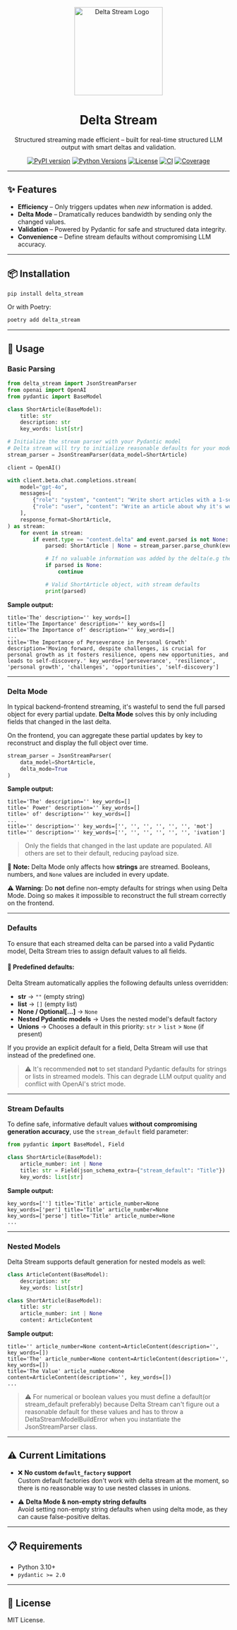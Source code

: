 <p align="center">
  <img src="https://github.com/DavidTokar12/DeltaStream/blob/main/logo.png" alt="Delta Stream Logo" height="200"/>
</p>

<h1 align="center">Delta Stream</h1>
<p align="center">Structured streaming made efficient – built for real-time structured LLM output with smart deltas and validation.</p>

<div align="center">

[![PyPI version](https://badge.fury.io/py/delta-stream.svg)](https://pypi.org/project/delta-stream/)
[![Python Versions](https://img.shields.io/pypi/pyversions/delta-stream.svg)](https://pypi.org/project/delta-stream/)
[![License](https://img.shields.io/github/license/DavidTokar12/DeltaStream)](https://github.com/DavidTokar12/DeltaStream/blob/main/LICENSE)
[![CI](https://github.com/DavidTokar12/DeltaStream/actions/workflows/ci.yml/badge.svg)](https://github.com/DavidTokar12/DeltaStream/actions/workflows/ci.yml)
[![Coverage](https://codecov.io/gh/DavidTokar12/DeltaStream/graph/badge.svg?token=L8WPX4BHLL)](https://codecov.io/gh/DavidTokar12/DeltaStream)

</div>

---

## ✨ Features

- **Efficiency** – Only triggers updates when *new* information is added.
- **Delta Mode** – Dramatically reduces bandwidth by sending only the changed values.
- **Validation** – Powered by Pydantic for safe and structured data integrity.
- **Convenience** – Define stream defaults without compromising LLM accuracy.

---

## 📦 Installation

```bash
pip install delta_stream
```

Or with Poetry:

```bash
poetry add delta_stream
```

---

## 🚀 Usage

### Basic Parsing

```python
from delta_stream import JsonStreamParser
from openai import OpenAI
from pydantic import BaseModel

class ShortArticle(BaseModel):
    title: str
    description: str
    key_words: list[str]

# Initialize the stream parser with your Pydantic model
# Delta stream will try to initialize reasonable defaults for your model, see defaults section
stream_parser = JsonStreamParser(data_model=ShortArticle)

client = OpenAI()

with client.beta.chat.completions.stream(
    model="gpt-4o",
    messages=[
        {"role": "system", "content": "Write short articles with a 1-sentence description."},
        {"role": "user", "content": "Write an article about why it's worth keeping moving forward."},
    ],
    response_format=ShortArticle,
) as stream:
    for event in stream:
        if event.type == "content.delta" and event.parsed is not None:
            parsed: ShortArticle | None = stream_parser.parse_chunk(event.delta)

            # If no valuable information was added by the delta(e.g the LLM is writing a key within a json) parsed will be None
            if parsed is None:
                continue

            # Valid ShortArticle object, with stream defaults
            print(parsed)
```

**Sample output:**
```
title='The' description='' key_words=[]
title='The Importance' description='' key_words=[]
title='The Importance of' description='' key_words=[]
...
title='The Importance of Perseverance in Personal Growth' description='Moving forward, despite challenges, is crucial for personal growth as it fosters resilience, opens new opportunities, and leads to self-discovery.' key_words=['perseverance', 'resilience', 'personal growth', 'challenges', 'opportunities', 'self-discovery']
```

---

### Delta Mode

In typical backend–frontend streaming, it's wasteful to send the full parsed object for every partial update. **Delta Mode** solves this by only including fields that changed in the last delta.

On the frontend, you can aggregate these partial updates by key to reconstruct and display the full object over time.

```python
stream_parser = JsonStreamParser(
    data_model=ShortArticle,
    delta_mode=True
)
```

**Sample output:**
```
title='The' description='' key_words=[]
title=' Power' description='' key_words=[]
title=' of' description='' key_words=[]
...
title='' description='' key_words=['', '', '', '', '', '', 'mot']
title='' description='' key_words=['', '', '', '', '', '', 'ivation']
```

> Only the fields that changed in the last update are populated. All others are set to their default, reducing payload size.

📝 **Note:** Delta Mode only affects how **strings** are streamed. Booleans, numbers, and `None` values are included in every update.

⚠️ **Warning:** Do **not** define non-empty defaults for strings when using Delta Mode. Doing so makes it impossible to reconstruct the full stream correctly on the frontend. 

---


### Defaults

To ensure that each streamed delta can be parsed into a valid Pydantic model, Delta Stream tries to assign default values to all fields.

#### 🔧 Predefined defaults:

Delta Stream automatically applies the following defaults unless overridden:

- **str** → `""` (empty string)
- **list** → `[]` (empty list)
- **None / Optional[...]** → `None`
- **Nested Pydantic models** → Uses the nested model's default factory
- **Unions** → Chooses a default in this priority: `str` > `list` > `None` (if present)

If you provide an explicit default for a field, Delta Stream will use that instead of the predefined one.

> ⚠️ It's recommended **not** to set standard Pydantic defaults for strings or lists in streamed models. This can degrade LLM output quality and conflict with OpenAI's strict mode.

---

### Stream Defaults

To define safe, informative default values **without compromising generation accuracy**, use the `stream_default` field parameter:

```python
from pydantic import BaseModel, Field

class ShortArticle(BaseModel):
    article_number: int | None
    title: str = Field(json_schema_extra={"stream_default": "Title"})
    key_words: list[str]
```

**Sample output:**
```
key_words=[''] title='Title' article_number=None
key_words=['per'] title='Title' article_number=None
key_words=['perse'] title='Title' article_number=None
...
```

---

### Nested Models

Delta Stream supports default generation for nested models as well:

```python
class ArticleContent(BaseModel):
    description: str
    key_words: list[str]

class ShortArticle(BaseModel):
    title: str
    article_number: int | None
    content: ArticleContent
```

**Sample output:**
```
title='' article_number=None content=ArticleContent(description='', key_words=[])
title='The' article_number=None content=ArticleContent(description='', key_words=[])
title='The Value' article_number=None content=ArticleContent(description='', key_words=[])
...
```

> ⚠️ For numerical or boolean values you must define a default(or stream_default preferably) because Delta Stream can't figure out a reasonable default for these values and has to throw a DeltaStreamModelBuildError when you instantiate the JsonStreamParser class.

---

## ⚠️ Current Limitations

- ❌ **No custom `default_factory` support**  
  Custom default factories don't work with delta stream at the moment, so there is no reasonable way to use nested classes in unions.

- ⚠️ **Delta Mode & non-empty string defaults**  
  Avoid setting non-empty string defaults when using delta mode, as they can cause false-positive deltas.

---

## 📋 Requirements

- Python 3.10+
- `pydantic >= 2.0`

---

## 📄 License

MIT License.


